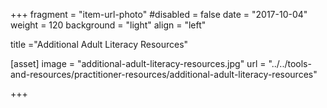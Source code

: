 +++
fragment = "item-url-photo"
#disabled = false
date = "2017-10-04"
weight = 120
background = "light"
align = "left"

title ="Additional Adult Literacy Resources"

[asset]
  image = "additional-adult-literacy-resources.jpg"
  url = "../../tools-and-resources/practitioner-resources/additional-adult-literacy-resources"

+++ 
  



